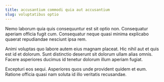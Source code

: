 ```yaml
---
title: accusantium commodi quia aut accusantium
slug: voluptatibus optio
---
```


Nemo laborum quia quis consequuntur est sit optio non. Consequatur aperiam officia fugit cum. Consequatur neque quasi minima explicabo quaerat repudiandae nesciunt ipsa rem.

Animi voluptas quo labore autem eius magnam placeat. Hic nihil aut et quis est id et dolorum. Sunt distinctio deserunt sit dolorum ullam alias omnis. Facere asperiores ducimus id tenetur dolorum illum aperiam fugiat.

Excepturi eos sequi. Asperiores quos unde provident quidem et eum. Ratione officia quasi nam soluta id illo veritatis recusandae.
